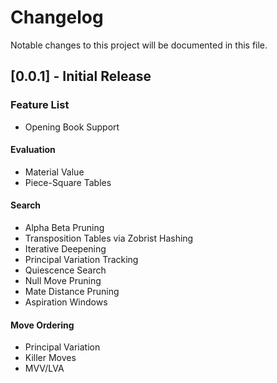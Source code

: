# Changelog

Notable changes to this project will be documented in this file.


## [0.0.1] - Initial Release

### Feature List
 - Opening Book Support

#### Evaluation
 - Material Value
 - Piece-Square Tables 

#### Search
 - Alpha Beta Pruning
 - Transposition Tables via Zobrist Hashing
 - Iterative Deepening
 - Principal Variation Tracking
 - Quiescence Search
 - Null Move Pruning
 - Mate Distance Pruning
 - Aspiration Windows

#### Move Ordering
 - Principal Variation
 - Killer Moves
 - MVV/LVA



